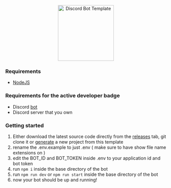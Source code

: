 <p align="center">
  <img alt="Discord Bot Template" src="https://i.imgur.com/b5os47U.png" width="175px">
</p>

### Requirements
- [NodeJS](https://nodejs.org/ "NodeJS")

### Requirements for the active developer badge
- Discord [bot](https://discord.com/developers/applications "bot")
- Discord server that you own

### Getting started
1. Either download the latest source code directly from the [releases](https://github.com/teeloxd/Discord-Bot-Template/releases "releases") tab, git clone it or [generate](https://github.com/teeloxd/Discord-Bot-Template/generate "generate") a new project from this template
2. rename the .env.example to just .env ( make sure to have show file name extensions on )
3. edit the BOT_ID and BOT_TOKEN inside .env to your application id and bot token
4. run `npm i` inside the base directory of the bot
5. run `npm run dev` or `npm run start` inside the base directory of the bot
6. now your bot should be up and running!
